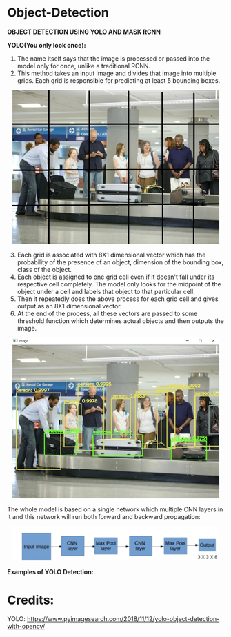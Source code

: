 # Object-Detection

**OBJECT DETECTION USING YOLO AND MASK RCNN**

**YOLO(You only look once):**
1.  The name itself says that the image is processed or passed into the model only for once, unlike a traditional RCNN.
2.  This method takes an input image and divides that image into multiple grids. Each grid is responsible for predicting at least 5 bounding boxes.

<p align="center">
  <img src="yolo_data/yolo.jpg" width = 480>
</p>

3. Each grid is associated with 8X1 dimensional vector which has the probability of the presence of an object, dimension of the bounding box, class of the object.
4. Each object is assigned to one grid cell even if it doesn't fall under its respective cell completely. The model only looks for the midpoint of the object under a cell and labels that object to that particular cell.
4. Then it repeatedly does the above process for each grid cell and gives output as an 8X1 dimensional vector.
5. At the end of the process, all these  vectors are passed to some threshold function which determines actual objects and then outputs the image.
<p align="center">
  <img src="yolo_data/yolo1.png" width = 480>
</p>

The whole model is based on a single network which multiple CNN layers in it and this network will run both forward and backward propagation:

<p align="center">
  <img src="yolo_data/yolo2.png" width = 480>
</p>

**Examples of YOLO Detection:**.  
# Credits:
YOLO: https://www.pyimagesearch.com/2018/11/12/yolo-object-detection-with-opencv/  

